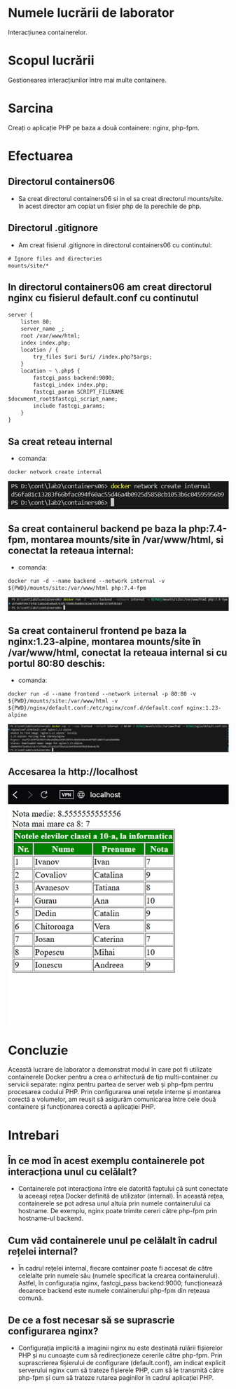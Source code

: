 # Numele lucrării de laborator
Interacțiunea containerelor.

# Scopul lucrării
Gestionearea interacțiunilor între mai multe containere.

# Sarcina
Creați o aplicație PHP pe baza a două containere: nginx, php-fpm.

# Efectuarea

## Directorul containers06
- Sa creat directorul containers06 si in el sa creat directorul mounts/site. In acest director am copiat un fisier php de la perechile de php.

## Directorul .gitignore
- Am creat fisierul .gitignore in directorul containers06 cu continutul:
```
# Ignore files and directories
mounts/site/*
```

## In directorul containers06 am creat directorul nginx cu fisierul default.conf cu continutul
```
server {
    listen 80;
    server_name _;
    root /var/www/html;
    index index.php;
    location / {
        try_files $uri $uri/ /index.php?$args;
    }
    location ~ \.php$ {
        fastcgi_pass backend:9000;
        fastcgi_index index.php;
        fastcgi_param SCRIPT_FILENAME $document_root$fastcgi_script_name;
        include fastcgi_params;
    }
}
```

## Sa creat reteau internal
- comanda:
```
docker network create internal
```
![alt img](./images/create_net.png)

## Sa creat containerul backend pe baza la php:7.4-fpm, montarea  mounts/site în /var/www/html, si conectat la reteaua internal:
- comanda:
```
docker run -d --name backend --network internal -v ${PWD}/mounts/site:/var/www/html php:7.4-fpm
```
![alt img](./images/cont_b.png)

## Sa creat containerul frontend pe baza la nginx:1.23-alpine, montarea  mounts/site în /var/www/html, conectat la reteaua internal si cu portul 80:80 deschis:
- comanda:
```
docker run -d --name frontend --network internal -p 80:80 -v ${PWD}/mounts/site:/var/www/html -v ${PWD}/nginx/default.conf:/etc/nginx/conf.d/default.conf nginx:1.23-alpine
```
![alt img](./images/cont_f.png)

## Accesarea la http://localhost
![alt img](./images/site.png)

# Concluzie
Această lucrare de laborator a demonstrat modul în care pot fi utilizate containerele Docker pentru a crea o arhitectură de tip multi-container cu servicii separate: nginx pentru partea de server web și php-fpm pentru procesarea codului PHP. Prin configurarea unei rețele interne și montarea corectă a volumelor, am reușit să asigurăm comunicarea între cele două containere și funcționarea corectă a aplicației PHP.

# Intrebari

## În ce mod în acest exemplu containerele pot interacționa unul cu celălalt?
- Containerele pot interacționa între ele datorită faptului că sunt conectate la aceeași rețea Docker definită de utilizator (internal). În această rețea, containerele se pot adresa unul altuia prin numele containerului ca hostname. De exemplu, nginx poate trimite cereri către php-fpm prin hostname-ul backend.

## Cum văd containerele unul pe celălalt în cadrul rețelei internal?
- În cadrul rețelei internal, fiecare container poate fi accesat de către celelalte prin numele său (numele specificat la crearea containerului). Astfel, în configurația nginx, fastcgi_pass backend:9000; funcționează deoarece backend este numele containerului php-fpm din rețeaua comună.

## De ce a fost necesar să se suprascrie configurarea nginx?
- Configurația implicită a imaginii nginx nu este destinată rulării fișierelor PHP și nu cunoaște cum să redirecționeze cererile către php-fpm. Prin suprascrierea fișierului de configurare (default.conf), am indicat explicit serverului nginx cum să trateze fișierele PHP, cum să le transmită către php-fpm și cum să trateze rutarea paginilor în cadrul aplicației PHP.